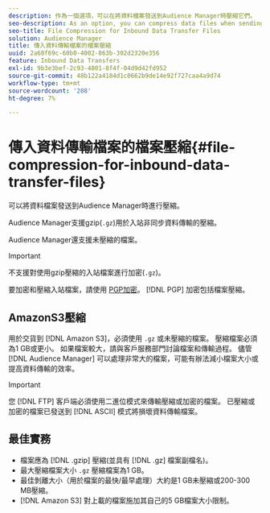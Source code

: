 ```yaml
---
description: 作為一個選項，可以在將資料檔案發送到Audience Manager時壓縮它們。
seo-description: As an option, you can compress data files when sending them to Audience Manager.
seo-title: File Compression for Inbound Data Transfer Files
solution: Audience Manager
title: 傳入資料傳輸檔案的檔案壓縮
uuid: 2a68f69c-60b0-4002-863b-302d2320e356
feature: Inbound Data Transfers
exl-id: 9b3e3bef-2c93-4801-8f4f-04d9d42fd952
source-git-commit: 48b122a4184d1c0662b9de14e92f727caa4a9d74
workflow-type: tm+mt
source-wordcount: '208'
ht-degree: 7%

---
```


# 傳入資料傳輸檔案的檔案壓縮{#file-compression-for-inbound-data-transfer-files}

可以將資料檔案發送到Audience Manager時進行壓縮。

<!-- inbound-file-compression.xml -->

Audience Manager支援gzip(`.gz`)用於入站非同步資料傳輸的壓縮。

Audience Manager還支援未壓縮的檔案。

>[!IMPORTANT]
>
>不支援對使用gzip壓縮的入站檔案進行加密(`.gz`)。
>
>要加密和壓縮入站檔案，請使用 [PGP加密](../../../integration/sending-audience-data/batch-data-transfer-explained/inbound-file-encryption.md)。 [!DNL PGP] 加密包括檔案壓縮。

## AmazonS3壓縮

用於交貨到 [!DNL Amazon S3]，必須使用 `.gz` 或未壓縮的檔案。 壓縮檔案必須為1 GB或更小。 如果檔案較大，請與客戶服務部門討論檔案和傳輸過程。 儘管 [!DNL Audience Manager] 可以處理非常大的檔案，可能有辦法減小檔案大小或提高資料傳輸的效率。

>[!IMPORTANT]
>
>您 [!DNL FTP] 客戶端必須使用二進位模式來傳輸壓縮或加密的檔案。 已壓縮或加密的檔案已發送到 [!DNL ASCII] 模式將損壞資料傳輸檔案。

## 最佳實務

* 檔案應為 [!DNL .gzip] 壓縮(並具有 [!DNL .gz] 檔案副檔名)。
* 最大壓縮檔案大小 `.gz` 壓縮檔案為1 GB。
* 最佳剝離大小（用於檔案的最快/最早處理）大約是1 GB未壓縮或200-300 MB壓縮。
* [!DNL Amazon S3] 對上載的檔案施加其自己的5 GB檔案大小限制。
